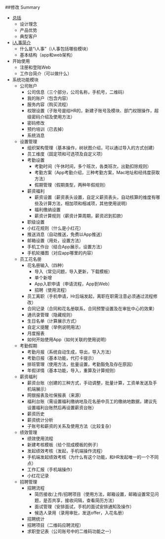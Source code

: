 ##修改 Summary

* [总括](README.md)
  * 设计理念
  * 产品优势
  * 典型客户
* [i人事简介](introduction.md)
  * 什么是“i人事”（i人事包括哪些模块）
  * 基本结构（app和web架构）
* 开始使用
  * 注册和登陆Web
  * 工作台简介（可以做什么）
* 系统功能模块
  * 公司账户
    * 公司信息（三个部分，公司名称，手机号，二维码）
    * 我的账户（包含内容）
    * 服务内容（购买流程）
    * 权限设置（子账号是给HR的，新建子账号及模块、部门权限操作，超级密码介绍及使用方法）
    * 密码修改
    * 预约培训（已去掉）
    * 系统消息
  * 设置管理
    * 组织架构管理（基本操作，树状图介绍，可以通过导入的方式创建）
    * 员工维度（固定项和可选项及自定义项）
    * 考勤设置
      * 考勤时间（午休时间，多个班次，各类班次，出勤扣除规则）
      * 考勤方案（App考勤介绍，三种考勤方案，Mac地址和经纬度获取方法）
      * 假期管理（假期类型，两种年假规则）
    * 薪资福利
      * 薪资设置（薪资表头设置，自定义薪资表头，自动核算的维度有哪些及计算方法，相加项和相减项，其他使用说明）
      * 福利缴纳设置
      * 薪资计算规则（薪资计算周期，薪资迟到扣款）
    * 职级设置
    * 小红花规则（什么是小红花）
    * 推送消息（自动推送，免费以App推送）
    * 邮箱设置（用处，设置方法）
    * 手机工作台（结合App展示，设置方法）
    * 手机轮播图（对应app哪里的内容）
  * 员工花名册
    * 花名册输入（四种）
      * 导入（常见问题，导入更新，下载模板）
      * 单个新增
      * App入职申请（申请流程，App到Web）
      * 招聘（使用流程）
    * 员工离职（手机申请，Hr后端发起，离职在职需注意必须通过流程修改）
    * 合同记录（合同和花名册联系，合同预警设置及在审批中心的效果）
    * 通讯录管理（隐藏规则）
    * 生日名单（计算展示方式）
    * 自定义提醒（举例说明用法）
    * 月度报表
    * 如何开始使用App（如何关联的使用说明）
  * 考勤假期
    * 考勤月报（系统自动生成，导出，导入方法）
    * 考勤日报（基本功能，代打卡提示）
    * 排班管理（使用方法，批量设置，考勤豁免及存在原因）
    * 年假详情（基本功能，导入，重算及计算规则）
  * 薪资福利
    * 薪资台账（创建的三种方式，手动调整，批量计算，工资单发送及手机端展示）
    * 网银报表及社保报表（来源）
    * 福利台账（需设置福利缴纳地及花名册中员工的缴纳地数据，建议先设置福利台账然后再设置薪资台账）
    * 薪资历史
    * 薪资统计分析
    * 子账号和薪资的关系及使用方法（比较复杂）
  * 绩效管理
    * 绩效使用流程
    * 新建考核模板（给个现成模板的例子）
    * 发起绩效考核（发起，手机端操作流程）
    * 手机端发起绩效考核（为什么有这个功能，和HR发起唯一的一个不同点）
    * 工作汇报（手机端操作）
    * 小红花记录
  * 招聘管理
    * 招聘流程
      * 简历接收/上传/招聘项目（使用方法，邮箱设置，邮箱设置常见问题，是否共享，接收间隔，查看简历方法）
      * 面试管理（安排面试，手机的面试安排通知及操作）
      * 候选人录用（录用审批，发送offer，入花名册）
    * 招聘统计
    * 招聘项目（二维码应聘流程）
    * 求职登记表（公司账号中的二维码功能之一）
